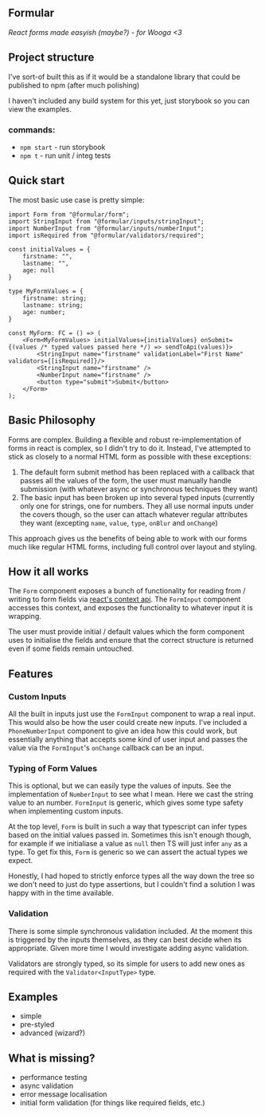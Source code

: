 ## Formular

*React forms made easyish (maybe?) - for Wooga <3*

## Project structure

I've sort-of built this as if it would be a standalone library that could be published to npm (after much polishing)

I haven't included any build system for this yet, just storybook so you can view the examples.

### commands:

* `npm start` - run storybook
* `npm t` - run unit / integ tests

## Quick start

The most basic use case is pretty simple:

```tsx
import Form from "@formular/form";
import StringInput from "@formular/inputs/stringInput";
import NumberInput from "@formular/inputs/numberInput";
import isRequired from "@formular/validators/required";

const initialValues = {
    firstname: "",
    lastname: "",
    age: null
}

type MyFormValues = {
    firstname: string;
    lastname: string;
    age: number;
}

const MyForm: FC = () => (
    <Form<MyFormValues> initialValues={initialValues} onSubmit={(values /* typed values passed here */) => sendToApi(values)}>
        <StringInput name="firstname" validationLabel="First Name" validators={[isRequired]}/>
        <StringInput name="firstname" />
        <NumberInput name="firstname" />
        <button type="submit">Submit</button>
    </Form>
);
```

## Basic Philosophy

Forms are complex. Building a flexible and robust re-implementation of forms in react is complex,
so I didn't try to do it. Instead, I've attempted to stick as closely to a normal HTML form as possible
with these exceptions:

1. The default form submit method has been replaced with a callback that passes all the values of the form,
   the user must manually handle submission (with whatever async or synchronous techniques they want)
1. The basic input has been broken up into several typed inputs (currently only one for strings, one for numbers.
   They all use normal inputs under the covers though, so the user can attach whatever regular attributes they want (excepting `name`, `value`, `type`, `onBlur` and `onChange`)

This approach gives us the benefits of being able to work with our forms much like regular HTML forms, including full control over layout and styling.

## How it all works

The `Form` component exposes a bunch of functionality for reading from / writing to form fields via 
[react's context api](https://reactjs.org/docs/context.html). The `FormInput` component accesses this context, and exposes
the functionality to whatever input it is wrapping. 

The user must provide initial / default values which the form component uses to initialise the fields and ensure that the correct
structure is returned even if some fields remain untouched.

## Features

### Custom Inputs

All the built in inputs just use the `FormInput` component to wrap a real input. This would also be how the user could
create new inputs. I've included a `PhoneNumberInput` component to give an idea how this could work, but essentially
anything that accepts some kind of user input and passes the value via the `FormInput`'s `onChange` callback can be an input.

### Typing of Form Values

This is optional, but we can easily type the values of inputs. See the implementation of `NumberInput` to see what I mean.
Here we cast the string value to an number. `FormInput` is generic, which gives some type safety when implementing custom inputs.

At the top level, `Form` is built in such a way that typescript can infer types based on the initial values
passed in. Sometimes this isn't enough though, for example if we initialiase a value as `null` then TS will just infer `any` as a type.
To get fix this, `Form` is generic so we can assert the actual types we expect.

Honestly, I had hoped to strictly enforce types all the way down the tree so we don't need to just do type assertions, but I
couldn't find a solution I was happy with in the time available.

### Validation

There is some simple synchronous validation included. At the moment this is triggered by the inputs themselves, as they can best decide when its appropriate.
Given more time I would investigate adding async validation.

Validators are strongly typed, so its simple for users to add new ones as required with the `Validator<InputType>` type.

## Examples

-   simple
-   pre-styled
-   advanced (wizard?)

## What is missing?

* performance testing
* async validation
* error message localisation
* initial form validation (for things like required fields, etc.)
